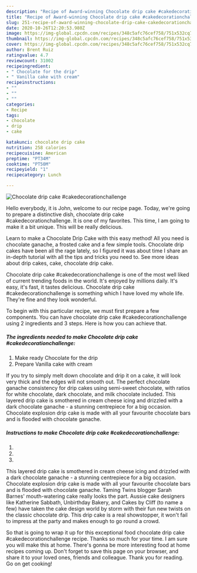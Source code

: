 ```yaml
---
description: "Recipe of Award-winning Chocolate drip cake #cakedecorationchallenge"
title: "Recipe of Award-winning Chocolate drip cake #cakedecorationchallenge"
slug: 251-recipe-of-award-winning-chocolate-drip-cake-cakedecorationchallenge
date: 2020-10-26T12:20:53.980Z
image: https://img-global.cpcdn.com/recipes/348c5afc76cef758/751x532cq70/chocolate-drip-cake-cakedecorationchallenge-recipe-main-photo.jpg
thumbnail: https://img-global.cpcdn.com/recipes/348c5afc76cef758/751x532cq70/chocolate-drip-cake-cakedecorationchallenge-recipe-main-photo.jpg
cover: https://img-global.cpcdn.com/recipes/348c5afc76cef758/751x532cq70/chocolate-drip-cake-cakedecorationchallenge-recipe-main-photo.jpg
author: Brent Ruiz
ratingvalue: 4.7
reviewcount: 31002
recipeingredient:
- " Chocolate for the drip"
- " Vanilla cake with cream"
recipeinstructions:
- ""
- ""
- ""
categories:
- Recipe
tags:
- chocolate
- drip
- cake

katakunci: chocolate drip cake 
nutrition: 258 calories
recipecuisine: American
preptime: "PT34M"
cooktime: "PT50M"
recipeyield: "1"
recipecategory: Lunch

---
```



![Chocolate drip cake #cakedecorationchallenge](https://img-global.cpcdn.com/recipes/348c5afc76cef758/751x532cq70/chocolate-drip-cake-cakedecorationchallenge-recipe-main-photo.jpg)

Hello everybody, it is John, welcome to our recipe page. Today, we're going to prepare a distinctive dish, chocolate drip cake #cakedecorationchallenge. It is one of my favorites. This time, I am going to make it a bit unique. This will be really delicious.

Learn to make a Chocolate Drip Cake with this easy method! All you need is chocolate ganache, a frosted cake and a few simple tools. Chocolate drip cakes have been all the rage lately, so I figured it was about time I share an in-depth tutorial with all the tips and tricks you need to. See more ideas about drip cakes, cake, chocolate drip cake.

Chocolate drip cake #cakedecorationchallenge is one of the most well liked of current trending foods in the world. It's enjoyed by millions daily. It's easy, it's fast, it tastes delicious. Chocolate drip cake #cakedecorationchallenge is something which I have loved my whole life. They're fine and they look wonderful.


To begin with this particular recipe, we must first prepare a few components. You can have chocolate drip cake #cakedecorationchallenge using 2 ingredients and 3 steps. Here is how you can achieve that.

<!--inarticleads1-->

##### The ingredients needed to make Chocolate drip cake #cakedecorationchallenge:

1. Make ready  Chocolate for the drip
1. Prepare  Vanilla cake with cream


If you try to simply melt down chocolate and drip it on a cake, it will look very thick and the edges will not smooth out. The perfect chocolate ganache consistency for drip cakes using semi-sweet chocolate, with ratios for white chocolate, dark chocolate, and milk chocolate included. This layered drip cake is smothered in cream cheese icing and drizzled with a dark chocolate ganache - a stunning centrepiece for a big occasion. Chocolate explosion drip cake is made with all your favourite chocolate bars and is flooded with chocolate ganache. 

<!--inarticleads2-->

##### Instructions to make Chocolate drip cake #cakedecorationchallenge:

1. 
1. 
1. 


This layered drip cake is smothered in cream cheese icing and drizzled with a dark chocolate ganache - a stunning centrepiece for a big occasion. Chocolate explosion drip cake is made with all your favourite chocolate bars and is flooded with chocolate ganache. Taming Twins blogger Sarah Barnes&#39; mouth-watering cake really looks the part. Aussie cake designers like Katherine Sabbath, Unbirthday Bakery, and Cakes by Cliff (to name a few) have taken the cake design world by storm with their fun new twists on the classic chocolate drip. This drip cake is a real showstopper, it won&#39;t fail to impress at the party and makes enough to go round a crowd. 

So that is going to wrap it up for this exceptional food chocolate drip cake #cakedecorationchallenge recipe. Thanks so much for your time. I am sure you will make this at home. There's gonna be more interesting food at home recipes coming up. Don't forget to save this page on your browser, and share it to your loved ones, friends and colleague. Thank you for reading. Go on get cooking!
